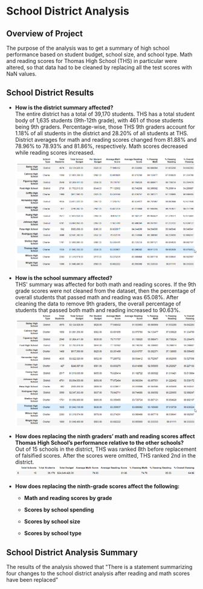 # School District Analysis

## Overview of Project
The purpose of the analysis was to get a summary of high school performance based on student budget, school size, and school type. Math and reading scores for Thomas High School (THS) in particular were altered, so that data had to be cleaned by replacing all the test scores with NaN values.

## School District Results
- **How is the district summary affected?** <br/>
The entire district has a total of 39,170 students. THS has a total student body of 1,635 students (9th-12th grade), with 461 of those students being 9th graders. Percentage-wise, those THS 9th graders account for 1.18% of all students in the district and 28.20% of all students at THS. District averages for math and reading scores changed from 81.88% and 78.96% to 78.93% and 81.86%, respectively. Math scores decreased while reading scores increased.
![Uncleaned Per School Summary](Resources/per_school_summary_uncleaned.png)

- **How is the school summary affected?** <br/>
THS' summary was affected for both math and reading scores. If the 9th grade scores were not cleaned from the dataset, then the percentage of overall students that passed math and reading was 65.08%. After cleaning the data to remove 9th graders, the overall percentage of students that passed both math and reading increased to 90.63%.
![Cleaned Per School Summary](Resources/per_school_summary_cleaned.png)

- **How does replacing the ninth graders’ math and reading scores affect Thomas High School’s performance relative to the other schools?** <br/>
Out of 15 schools in the district, THS was ranked 8th before replacement of falsified scores. After the scores were omitted, THS ranked 2nd in the district.
![Disctrict Summary](Resources/district_summary.png)

- **How does replacing the ninth-grade scores affect the following:** <br/>


    - **Math and reading scores by grade** <br/>
    
    
    - **Scores by school spending** <br/>
    
    
    - **Scores by school size** <br/>
    
    
    - **Scores by school type** <br/>
    
    

## School District Analysis Summary
The results of the analysis showed that "There is a statement summarizing four changes to the school district analysis after reading and math scores have been replaced"

